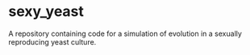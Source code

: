 # sexy_yeast
A repository containing code for a simulation of evolution in a sexually reproducing yeast culture.
